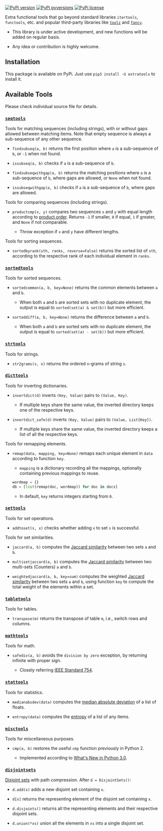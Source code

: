 [![PyPi version](https://img.shields.io/pypi/v/extratools.svg)](https://pypi.python.org/pypi/extratools/)
[![PyPi pyversions](https://img.shields.io/pypi/pyversions/extratools.svg)](https://pypi.python.org/pypi/extratools/)
[![PyPi license](https://img.shields.io/pypi/l/extratools.svg)](https://pypi.python.org/pypi/extratools/)

Extra functional tools that go beyond standard libraries `itertools`, `functools`, etc. and popular third-party libraries like [`toolz`](https://github.com/pytoolz/toolz) and [`fancy`](https://github.com/Suor/funcy).

- This library is under active development, and new functions will be added on regular basis.

- Any idea or contribution is highly welcome.

## Installation

This package is available on PyPi. Just use `pip3 install -U extratools` to install it.

## Available Tools

Please check individual source file for details.

### [`seqtools`](https://github.com/chuanconggao/extratools/blob/master/extratools/seqtools.py)

Tools for matching sequences (including strings), with or without gaps allowed between matching items. Note that empty sequence is always a sub-sequence of any other sequence.

- `findsubseq(a, b)` returns the first position where `a` is a sub-sequence of `b`, or `-1` when not found.

- `issubseq(a, b)` checks if `a` is a sub-sequence of `b`.

- `findsubseqwithgap(a, b)` returns the matching positions where `a` is a sub-sequence of `b`, where gaps are allowed, or `None` when not found.

- `issubseqwithgap(a, b)` checks if `a` is a sub-sequence of `b`, where gaps are allowed.

Tools for comparing sequences (including strings).

- `productcmp(x, y)` compares two sequences `x` and `y` with equal length according to [product order](https://en.wikipedia.org/wiki/Product_order). Returns `-1` if smaller, `0` if equal, `1` if greater, and `None` if not comparable.

    - Throw exception if `x` and `y` have different lengths.

Tools for sorting sequences.

- `sortedbyrank(sth, ranks, reverse=False)` returns the sorted list of `sth`, according to the respective rank of each individual element in `ranks`.

### [`sortedtools`](https://github.com/chuanconggao/extratools/blob/master/extratools/sortedtools.py)

Tools for sorted sequences.

- `sortedcommon(a, b, key=None)` returns the common elements between `a` and `b`.

    - When both `a` and `b` are sorted sets with no duplicate element, the output is equal to `sorted(set(a) & set(b))` but more efficient.

- `sorteddiff(a, b, key=None)` returns the difference between `a` and `b`.

    - When both `a` and `b` are sorted sets with no duplicate element, the output is equal to `sorted(set(a) - set(b))` but more efficient.

### [`strtools`](https://github.com/chuanconggao/extratools/blob/master/extratools/strtools.py)

Tools for strings.

- `str2grams(s, n)` returns the ordered `n`-grams of string `s`.

### [`dicttools`](https://github.com/chuanconggao/extratools/blob/master/extratools/dicttools.py)

Tools for inverting dictionaries.

- `invertdict(d)` inverts `(Key, Value)` pairs to `(Value, Key)`.

    - If multiple keys share the same value, the inverted directory keeps one of the respective keys.

- `invertdict_safe(d)` inverts `(Key, Value)` pairs to `(Value, List[Key])`.

    - If multiple keys share the same value, the inverted directory keeps a list of all the respective keys.

Tools for remapping elements.

- `remap(data, mapping, key=None)` remaps each unique element in `data` according to function `key`.

    - `mapping` is a dictionary recording all the mappings, optionally containing previous mappings to reuse.

    ``` python
    wordmap = {}
    db = [list(remap(doc, wordmap)) for doc in docs]
    ```

    - In default, `key` returns integers starting from `0`.

### [`settools`](https://github.com/chuanconggao/extratools/blob/master/extratools/settools.py)

Tools for set operations.

- `addtoset(s, x)` checks whether adding `x` to set `s` is successful.

Tools for set similarities.

- `jaccard(a, b)` computes the [Jaccard similarity](https://en.wikipedia.org/wiki/Jaccard_index) between two sets `a` and `b`.

- `multisetjaccard(a, b)` computes the [Jaccard similarity](https://en.wikipedia.org/wiki/Jaccard_index) between two multi-sets (Counters) `a` and `b`.

- `weightedjaccard(a, b, key=sum)` computes the weighted [Jaccard similarity](https://en.wikipedia.org/wiki/Jaccard_index) between two sets `a` and `b`, using function `key` to compute the total weight of the elements within a set.

### [`tabletools`](https://github.com/chuanconggao/extratools/blob/master/extratools/tabletools.py)

Tools for tables.

- `transpose(m)` returns the transpose of table `m`, i.e., switch rows and columns.

### [`mathtools`](https://github.com/chuanconggao/extratools/blob/master/extratools/mathtools.py)

Tools for math.

- `safediv(a, b)` avoids the `division by zero` exception, by returning infinite with proper sign.

    - Closely referring [IEEE Standard 754](https://en.wikipedia.org/wiki/IEEE_754).

### [`stattools`](https://github.com/chuanconggao/extratools/blob/master/extratools/stattools.py)

Tools for statistics.

- `medianabsdev(data)` computes the [median absolute deviation](https://en.wikipedia.org/wiki/Median_absolute_deviation) of a list of floats.

- `entropy(data)` computes the [entropy](https://en.wikipedia.org/wiki/Entropy_(information_theory)) of a list of any items.

### [`misctools`](https://github.com/chuanconggao/extratools/blob/master/extratools/misctools.py)

Tools for miscellaneous purposes.

- `cmp(a, b)` restores the useful `cmp` function previously in Python 2.

    - Implemented according to [What's New in Python 3.0](https://docs.python.org/3.0/whatsnew/3.0.html#ordering-comparisons).

### [`disjointsets`](https://github.com/chuanconggao/extratools/blob/master/extratools/disjointsets.py)

[Disjoint sets](https://en.wikipedia.org/wiki/Disjoint_sets) with path compression. After `d = DisjointSets()`:

- `d.add(x)` adds a new disjoint set containing `x`.

- `d[x]` returns the representing element of the disjoint set containing `x`.

- `d.disjoints()` returns all the representing elements and their respective disjoint sets.

- `d.union(*xs)` union all the elements in `xs` into a single disjoint set.

